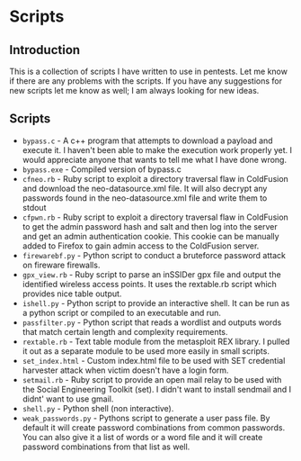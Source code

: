 Scripts
=======

Introduction
------------
This is a collection of scripts I have written to use in pentests. Let me know if there are any problems with the scripts. If you have any suggestions for new scripts let me know as well; I am always looking for new ideas.

Scripts
-------
* `bypass.c` - A c++ program that attempts to download a payload and execute it. I haven't been able to make the execution work properly yet. I would appreciate anyone that wants to tell me what I have done wrong.
* `bypass.exe` - Compiled version of bypass.c
* `cfneo.rb` - Ruby script to exploit a directory traversal flaw in ColdFusion and download the neo-datasource.xml file. It will also decrypt any passwords found in the neo-datasource.xml file and write them to stdout
* `cfpwn.rb` - Ruby script to exploit a directory traversal flaw in ColdFusion to get the admin password hash and salt and then log into the server and get an admin authentication cookie. This cookie can be manually added to Firefox to gain admin access to the ColdFusion server.
* `firewarebf.py` - Python script to conduct a bruteforce password attack on fireware firewalls.
* `gpx_view.rb` - Ruby script to parse an inSSIDer gpx file and output the identified wireless access points. It uses the rextable.rb script which provides nice table output.
* `ishell.py` - Python script to provide an interactive shell. It can be run as a python script or compiled to an executable and run.
* `passfilter.py` - Python script that reads a wordlist and outputs words that match certain length and complexity requirements.
* `rextable.rb` - Text table module from the metasploit REX library. I pulled it out as a separate module to be used more easily in small scripts.
* `set_index.html` - Custom index.html file to be used with SET credential harvester attack when victim doesn't have a login form.
* `setmail.rb` - Ruby script to provide an open mail relay to be used with the Social Engineering Toolkit (set). I didn't want to install sendmail and I didnt' want to use gmail.
* `shell.py` - Python shell (non interactive).
* `weak_passwords.py` - Pythons script to generate a user pass file. By default it will create password combinations from common passwords. You can also give it a list of words or a word file and it will create password combinations from that list as well.
